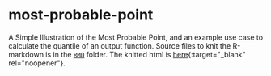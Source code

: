 # most-probable-point
A Simple Illustration of the Most Probable Point, and an example use case to calculate the quantile of an output function. Source files to knit the R-markdown is in the [`RMD`](RMD/) folder. The knitted html is [here](mpp.html){:target="_blank" rel="noopener"}.
